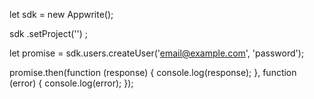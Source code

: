 let sdk = new Appwrite();

sdk
    .setProject('')
;

let promise = sdk.users.createUser('email@example.com', 'password');

promise.then(function (response) {
    console.log(response);
}, function (error) {
    console.log(error);
});